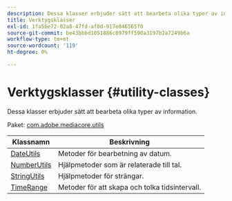 ```yaml
---
description: Dessa klasser erbjuder sätt att bearbeta olika typer av information.
title: Verktygsklasser
exl-id: 1fa56e72-02a8-47fd-af0d-917e046565f0
source-git-commit: be43bbbd1051886c8979ff590a3197b2a7249b6a
workflow-type: tm+mt
source-wordcount: '119'
ht-degree: 0%

---
```


# Verktygsklasser {#utility-classes}

Dessa klasser erbjuder sätt att bearbeta olika typer av information.

Paket: [com.adobe.mediacore.utils](https://help.adobe.com/en_US/primetime/api/psdk/javadoc_1.4/com/adobe/mediacore/utils/package-summary.html)

| Klassnamn | Beskrivning |
|---|---|
| [DateUtils](https://help.adobe.com/en_US/primetime/api/psdk/javadoc_1.4/com/adobe/mediacore/utils/DateUtils.html) | Metoder för bearbetning av datum. |
| [NumberUtils](https://help.adobe.com/en_US/primetime/api/psdk/javadoc_1.4/com/adobe/mediacore/utils/NumberUtils.html) | Hjälpmetoder som är relaterade till tal. |
| [StringUtils](https://help.adobe.com/en_US/primetime/api/psdk/javadoc_1.4/com/adobe/mediacore/utils/StringUtils.html) | Hjälpmetoder för strängar. |
| [TimeRange](https://help.adobe.com/en_US/primetime/api/psdk/javadoc_1.4/com/adobe/mediacore/utils/TimeRange.html) | Metoder för att skapa och tolka tidsintervall. |
